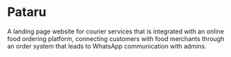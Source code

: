 # Pataru

A landing page website for courier services that is integrated with an online food ordering platform, connecting customers with food merchants through an order system that leads to WhatsApp communication with admins.
